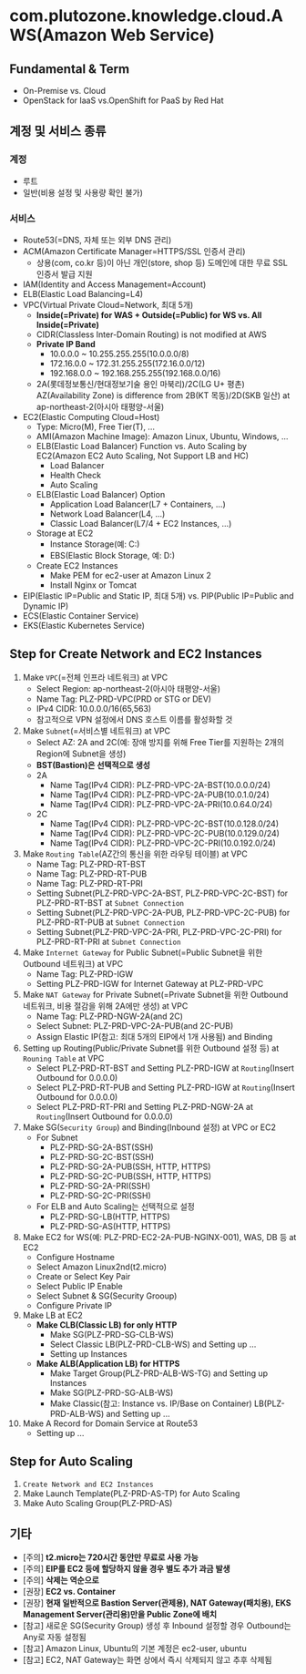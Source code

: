# com.plutozone.knowledge.cloud.AWS(Amazon Web Service)


## Fundamental & Term
- On-Premise vs. Cloud
- OpenStack for IaaS vs.OpenShift for PaaS by Red Hat


## 계정 및 서비스 종류
### 계정
- 루트
- 일반(비용 설정 및 사용량 확인 불가)

### 서비스
- Route53(=DNS, 자체 또는 외부 DNS 관리)
- ACM(Amazon Certificate Manager=HTTPS/SSL 인증서 관리)
	- 상용(com, co.kr 등)이 아닌 개인(store, shop 등) 도메인에 대한 무료 SSL 인증서 발급 지원
- IAM(Identity and Access Management=Account)
- ELB(Elastic Load Balancing=L4)
- VPC(Virtual Private Cloud=Network, 최대 5개)
	- **Inside(=Private) for WAS + Outside(=Public) for WS vs. All Inside(=Private)**
	- CIDR(Classless Inter-Domain Routing) is not modified at AWS
	- **Private IP Band**
		- 10.0.0.0 ~ 10.255.255.255(10.0.0.0/8)
   		- 172.16.0.0 ~ 172.31.255.255(172.16.0.0/12)
		- 192.168.0.0 ~ 192.168.255.255(192.168.0.0/16)
	- 2A(롯데정보통신/현대정보기술 용인 마북리)/2C(LG U+ 평촌) AZ(Availability Zone) is difference from 2B(KT 목동)/2D(SKB 일산) at ap-northeast-2(아시아 태평양-서울)
- EC2(Elastic Computing Cloud=Host)
	- Type: Micro(M), Free Tier(T), ...
	- AMI(Amazon Machine Image): Amazon Linux, Ubuntu, Windows, ...
	- ELB(Elastic Load Balancer) Function vs. Auto Scaling by EC2(Amazon EC2 Auto Scaling, Not Support LB and HC)
		- Load Balancer
		- Health Check
		- Auto Scaling
	- ELB(Elastic Load Balancer) Option
		- Application Load Balancer(L7 + Containers, ...)
		- Network Load Balancer(L4, ...)
		- Classic Load Balancer(L7/4 + EC2 Instances, ...)
	- Storage at EC2
		- Instance Storage(예: C:\)
		- EBS(Elastic Block Storage, 예: D:\)
	- Create EC2 Instances
		- Make PEM for ec2-user at Amazon Linux 2
		- Install Nginx or Tomcat
- EIP(Elastic IP=Public and Static IP, 최대 5개) vs. PIP(Public IP=Public and Dynamic IP)
- ECS(Elastic Container Service)
- EKS(Elastic Kubernetes Service)


## Step for Create Network and EC2 Instances
1. Make `VPC`(=전체 인프라 네트워크) at VPC
	- Select Region: ap-northeast-2(아시아 태평양-서울)
	- Name Tag: PLZ-PRD-VPC(PRD or STG or DEV)
	- IPv4 CIDR: 10.0.0.0/16(65,563)
	- 참고적으로 VPN 설정에서 DNS 호스트 이름를 활성화할 것
2. Make `Subnet`(=서비스별 네트워크) at VPC
 	- Select AZ: 2A and 2C(예: 장애 방지를 위해 Free Tier를 지원하는 2개의 Region에 Subnet을 생성)
	- **BST(Bastion)은 선택적으로 생성**
 	- 2A
		- Name Tag(IPv4 CIDR): PLZ-PRD-VPC-2A-BST(10.0.0.0/24)
		- Name Tag(IPv4 CIDR): PLZ-PRD-VPC-2A-PUB(10.0.1.0/24)
		- Name Tag(IPv4 CIDR): PLZ-PRD-VPC-2A-PRI(10.0.64.0/24)
	- 2C
		- Name Tag(IPv4 CIDR): PLZ-PRD-VPC-2C-BST(10.0.128.0/24)
		- Name Tag(IPv4 CIDR): PLZ-PRD-VPC-2C-PUB(10.0.129.0/24)
		- Name Tag(IPv4 CIDR): PLZ-PRD-VPC-2C-PRI(10.0.192.0/24)
3. Make `Routing Table`(AZ간의 통신을 위한 라우팅 테이블) at VPC
	- Name Tag: PLZ-PRD-RT-BST
	- Name Tag: PLZ-PRD-RT-PUB
	- Name Tag: PLZ-PRD-RT-PRI
	- Setting Subnet(PLZ-PRD-VPC-2A-BST, PLZ-PRD-VPC-2C-BST) for PLZ-PRD-RT-BST at `Subnet Connection`
 	- Setting Subnet(PLZ-PRD-VPC-2A-PUB, PLZ-PRD-VPC-2C-PUB) for PLZ-PRD-RT-PUB at `Subnet Connection`
 	- Setting Subnet(PLZ-PRD-VPC-2A-PRI, PLZ-PRD-VPC-2C-PRI) for PLZ-PRD-RT-PRI at `Subnet Connection`
4. Make `Internet Gateway` for Public Subnet(=Public Subnet을 위한 Outbound 네트워크) at VPC
	- Name Tag: PLZ-PRD-IGW
	- Setting PLZ-PRD-IGW for Internet Gateway at PLZ-PRD-VPC
5. Make `NAT Gateway` for Private Subnet(=Private Subnet을 위한 Outbound 네트워크, 비용 절감을 위해 2A에만 생성) at VPC
	- Name Tag: PLZ-PRD-NGW-2A(and 2C)
	- Select Subnet: PLZ-PRD-VPC-2A-PUB(and 2C-PUB)
	- Assign Elastic IP(참고: 최대 5개의 EIP에서 1개 사용됨) and Binding
6. Setting up Routing(Public/Private Subnet를 위한 Outbound 설정 등) at `Rouning Table` at VPC
	- Select PLZ-PRD-RT-BST and Setting PLZ-PRD-IGW at `Routing`(Insert Outbound for 0.0.0.0)
 	- Select PLZ-PRD-RT-PUB and Setting PLZ-PRD-IGW at `Routing`(Insert Outbound for 0.0.0.0)
	- Select PLZ-PRD-RT-PRI and Setting PLZ-PRD-NGW-2A at `Routing`(Insert Outbound for 0.0.0.0)
7. Make SG(`Security Group`) and Binding(Inbound 설정) at VPC or EC2
	- For Subnet
		- PLZ-PRD-SG-2A-BST(SSH)
		- PLZ-PRD-SG-2C-BST(SSH)
   		- PLZ-PRD-SG-2A-PUB(SSH, HTTP, HTTPS)
  		- PLZ-PRD-SG-2C-PUB(SSH, HTTP, HTTPS)
		- PLZ-PRD-SG-2A-PRI(SSH)
		- PLZ-PRD-SG-2C-PRI(SSH)
	- For ELB and Auto Scaling는 선택적으로 설정
		- PLZ-PRD-SG-LB(HTTP, HTTPS)
		- PLZ-PRD-SG-AS(HTTP, HTTPS)
8. Make EC2 for WS(예: PLZ-PRD-EC2-2A-PUB-NGINX-001), WAS, DB 등 at EC2
   	- Configure Hostname
	- Select Amazon Linux2nd(t2.micro)
	- Create or Select Key Pair
 	- Select Public IP Enable 
 	- Select Subnet & SG(Security Grooup)
  	- Configure Private IP
9. Make LB at EC2
	- **Make CLB(Classic LB) for only HTTP**
		- Make SG(PLZ-PRD-SG-CLB-WS)
	 	- Select Classic LB(PLZ-PRD-CLB-WS) and Setting up ...
   		- Setting up Instances
	- **Make ALB(Application LB) for HTTPS**
		- Make Target Group(PLZ-PRD-ALB-WS-TG) and Setting up Instances
		- Make SG(PLZ-PRD-SG-ALB-WS)
	 	- Make Classic(참고: Instance vs. IP/Base on Container) LB(PLZ-PRD-ALB-WS) and Setting up ...
10. Make A Record for Domain Service at Route53
	- Setting up ...


## Step for Auto Scaling
1. `Create Network and EC2 Instances`
2. Make Launch Template(PLZ-PRD-AS-TP) for Auto Scaling
3. Make Auto Scaling Group(PLZ-PRD-AS)


## 기타
- [주의] **t2.micro는 720시간 동안만 무료로 사용 가능**
- [주의] **EIP를 EC2 등에 할당하지 않을 경우 별도 추가 과금 발생**
- [주의] **삭제는 역순으로**
- [권장] **EC2 vs. Container**
- [권장] **현재 일반적으로 Bastion Server(관제용), NAT Gateway(패치용), EKS Management Server(관리용)만을 Public Zone에 배치**
- [참고] 새로운 SG(Security Group) 생성 후 Inbound 설정할 경우 Outbound는 Any로 자동 설정됨
- [참고] Amazon Linux, Ubuntu의 기본 계정은 ec2-user, ubuntu
- [참고] EC2, NAT Gateway는 화면 상에서 즉시 삭제되지 않고 추후 삭제됨
